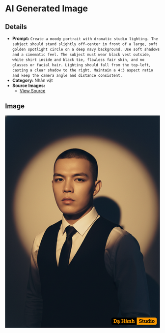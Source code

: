 # AI Generated Image

## Details
- **Prompt:** `Create a moody portrait with dramatic studio lighting. The subject should stand slightly off-center in front of a large, soft golden spotlight circle on a deep navy background. Use soft shadows and a cinematic feel. The subject must wear black vest outside, white shirt inside and black tie, flawless fair skin, and no glasses or facial hair. Lighting should fall from the top-left, casting a clear shadow to the right. Maintain a 4:3 aspect ratio and keep the camera angle and distance consistent.`
- **Category:** Nhân vật
- **Source Images:**
  - [View Source](https://raw.githubusercontent.com/lenzcomvth/ImageLibrary/main/Male.png)

## Image
![AI Generated Image](./image-2025-10-06T05-45-41-321Z-jef4j.png)